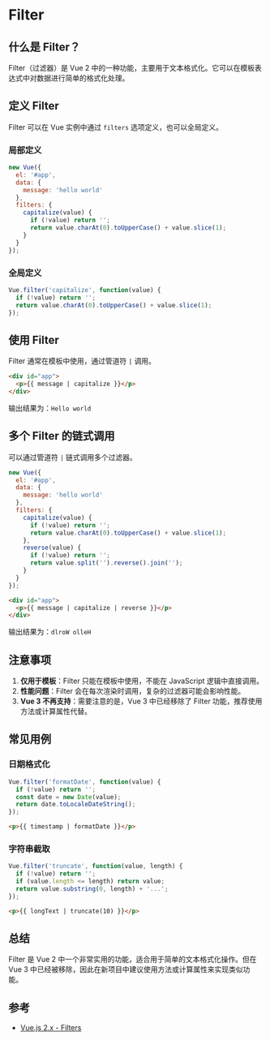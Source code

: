 # Filter

## 什么是 Filter？

Filter（过滤器）是 Vue 2 中的一种功能，主要用于文本格式化。它可以在模板表达式中对数据进行简单的格式化处理。

## 定义 Filter

Filter 可以在 Vue 实例中通过 `filters` 选项定义，也可以全局定义。

### 局部定义

```javascript
new Vue({
  el: '#app',
  data: {
    message: 'hello world'
  },
  filters: {
    capitalize(value) {
      if (!value) return '';
      return value.charAt(0).toUpperCase() + value.slice(1);
    }
  }
});
```

### 全局定义

```javascript
Vue.filter('capitalize', function(value) {
  if (!value) return '';
  return value.charAt(0).toUpperCase() + value.slice(1);
});
```

## 使用 Filter

Filter 通常在模板中使用，通过管道符 `|` 调用。

```html
<div id="app">
  <p>{{ message | capitalize }}</p>
</div>
```

输出结果为：`Hello world`

## 多个 Filter 的链式调用

可以通过管道符 `|` 链式调用多个过滤器。

```javascript
new Vue({
  el: '#app',
  data: {
    message: 'hello world'
  },
  filters: {
    capitalize(value) {
      if (!value) return '';
      return value.charAt(0).toUpperCase() + value.slice(1);
    },
    reverse(value) {
      if (!value) return '';
      return value.split('').reverse().join('');
    }
  }
});
```

```html
<div id="app">
  <p>{{ message | capitalize | reverse }}</p>
</div>
```

输出结果为：`dlroW olleH`

## 注意事项

1. **仅用于模板**：Filter 只能在模板中使用，不能在 JavaScript 逻辑中直接调用。
2. **性能问题**：Filter 会在每次渲染时调用，复杂的过滤器可能会影响性能。
3. **Vue 3 不再支持**：需要注意的是，Vue 3 中已经移除了 Filter 功能，推荐使用方法或计算属性代替。

## 常见用例

### 日期格式化

```javascript
Vue.filter('formatDate', function(value) {
  if (!value) return '';
  const date = new Date(value);
  return date.toLocaleDateString();
});
```

```html
<p>{{ timestamp | formatDate }}</p>
```

### 字符串截取

```javascript
Vue.filter('truncate', function(value, length) {
  if (!value) return '';
  if (value.length <= length) return value;
  return value.substring(0, length) + '...';
});
```

```html
<p>{{ longText | truncate(10) }}</p>
```

## 总结

Filter 是 Vue 2 中一个非常实用的功能，适合用于简单的文本格式化操作。但在 Vue 3 中已经被移除，因此在新项目中建议使用方法或计算属性来实现类似功能。

## 参考

- [Vue.js 2.x - Filters](https://v2.cn.vuejs.org/v2/guide/filters.html)
